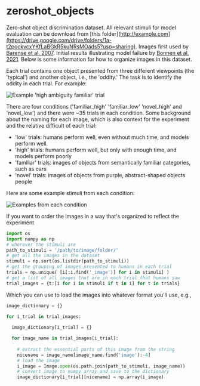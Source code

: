 # zeroshot_objects

Zero-shot object discrimination dataset. All relevant stimuli for model evaluation can be download from [this folder](http://example.com](https://drive.google.com/drive/folders/1a-t2pockvcxYKfLaBGkR5kuNRsMOads5?usp=sharing). Images first used by [Barense et al. 2007](https://www.sciencedirect.com/science/article/pii/S0028393207002163). Initial results illustrating model failure by [Bonnen et al. 2021](https://www.cell.com/neuron/fulltext/S0896-6273(21)00459-1). Below is some information for how to organize images in this dataset.

Each trial contains one object presented from three different viewpoints (the 'typical') and another object, i.e., the 'oddity.' The task is to identify the oddity in each trial. For example: 

![Example 'high ambiguity familiar' trial](example_images/exampletrial_high_ambiguity_familiar.png)

There are four conditions ('familiar_high' 'familiar_low' 'novel_high' and 'novel_low') and there were ~35 trials in each condition. Some background about the naming for each image, which is also context for the experiment and the relative difficult of each trial:

- 'low' trials: humans perform well, even without much time, and models perform well. 
- 'high' trials: humans perform well, but only with enough time, and models perform poorly
- 'familiar' trials: images of objects from semantically familiar categories, such as cars
- 'novel' trials: images of objects from purple, abstract-shaped objects people  

Here are some example stimuli from each condition: 

![Examples from each condition](example_images/conditions_example.png)

If you want to order the images in a way that's organized to reflect the experiment

```python 
import os
import numpy as np
# wherever the stimuli are
path_to_stimuli = '/path/to/image/folder/'
# get all the images in the dataset
stimuli = np.sort(os.listdir(path_to_stimuli))
# get the grouping of images presented to humans in each trial
trials = np.unique( [i[:i.find('_image')] for i in stimuli] )
# get a list of all images that are in each trial that humans saw
trial_images = {t:[i for i in stimuli if t in i] for t in trials}
```

Which you can use to load the images into whatever format you'll use, e.g., 

```python
image_dictionary = {} 

for i_trial in trial_images:
  
  image_dictionary[i_trial] = {} 

  for image_name in trial_images[i_trial]:
    
    # extract the essential parts of this image from the string 
    nicename = image_name[image_name.find('image'):-4]
    # load the image
    i_image = Image.open(os.path.join(path_to_stimuli, image_name))
    # convert image to numpy array and save to the dictionary
    image_dictionary[i_trial][nicename] = np.array(i_image)

```
